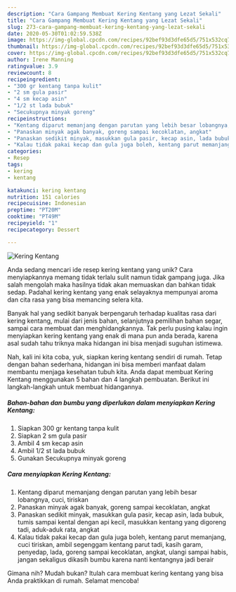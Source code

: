 ```yaml
---
description: "Cara Gampang Membuat Kering Kentang yang Lezat Sekali"
title: "Cara Gampang Membuat Kering Kentang yang Lezat Sekali"
slug: 273-cara-gampang-membuat-kering-kentang-yang-lezat-sekali
date: 2020-05-30T01:02:59.538Z
image: https://img-global.cpcdn.com/recipes/92bef93d3dfe65d5/751x532cq70/kering-kentang-foto-resep-utama.jpg
thumbnail: https://img-global.cpcdn.com/recipes/92bef93d3dfe65d5/751x532cq70/kering-kentang-foto-resep-utama.jpg
cover: https://img-global.cpcdn.com/recipes/92bef93d3dfe65d5/751x532cq70/kering-kentang-foto-resep-utama.jpg
author: Irene Manning
ratingvalue: 3.9
reviewcount: 8
recipeingredient:
- "300 gr kentang tanpa kulit"
- "2 sm gula pasir"
- "4 sm kecap asin"
- "1/2 st lada bubuk"
- "Secukupnya minyak goreng"
recipeinstructions:
- "Kentang diparut memanjang dengan parutan yang lebih besar lobangnya, cuci, tiriskan"
- "Panaskan minyak agak banyak, goreng sampai kecoklatan, angkat"
- "Panaskan sedikit minyak, masukkan gula pasir, kecap asin, lada bubuk, tumis sampai kental dengan api kecil, masukkan kentang yang digoreng tadi, aduk-aduk rata, angkat"
- "Kalau tidak pakai kecap dan gula juga boleh, kentang parut memanjang, cuci tiriskan, ambil segenggam kentang parut tadi, kasih garam, penyedap, lada, goreng sampai kecoklatan, angkat, ulangi sampai habis, jangan sekaligus dikasih bumbu karena nanti kentangnya jadi berair"
categories:
- Resep
tags:
- kering
- kentang

katakunci: kering kentang 
nutrition: 151 calories
recipecuisine: Indonesian
preptime: "PT20M"
cooktime: "PT49M"
recipeyield: "1"
recipecategory: Dessert

---
```



![Kering Kentang](https://img-global.cpcdn.com/recipes/92bef93d3dfe65d5/751x532cq70/kering-kentang-foto-resep-utama.jpg)

Anda sedang mencari ide resep kering kentang yang unik? Cara menyiapkannya memang tidak terlalu sulit namun tidak gampang juga. Jika salah mengolah maka hasilnya tidak akan memuaskan dan bahkan tidak sedap. Padahal kering kentang yang enak selayaknya mempunyai aroma dan cita rasa yang bisa memancing selera kita.

Banyak hal yang sedikit banyak berpengaruh terhadap kualitas rasa dari kering kentang, mulai dari jenis bahan, selanjutnya pemilihan bahan segar, sampai cara membuat dan menghidangkannya. Tak perlu pusing kalau ingin menyiapkan kering kentang yang enak di mana pun anda berada, karena asal sudah tahu triknya maka hidangan ini bisa menjadi suguhan istimewa.




Nah, kali ini kita coba, yuk, siapkan kering kentang sendiri di rumah. Tetap dengan bahan sederhana, hidangan ini bisa memberi manfaat dalam membantu menjaga kesehatan tubuh kita. Anda dapat membuat Kering Kentang menggunakan 5 bahan dan 4 langkah pembuatan. Berikut ini langkah-langkah untuk membuat hidangannya.

<!--inarticleads1-->

##### Bahan-bahan dan bumbu yang diperlukan dalam menyiapkan Kering Kentang:

1. Siapkan 300 gr kentang tanpa kulit
1. Siapkan 2 sm gula pasir
1. Ambil 4 sm kecap asin
1. Ambil 1/2 st lada bubuk
1. Gunakan Secukupnya minyak goreng




<!--inarticleads2-->

##### Cara menyiapkan Kering Kentang:

1. Kentang diparut memanjang dengan parutan yang lebih besar lobangnya, cuci, tiriskan
1. Panaskan minyak agak banyak, goreng sampai kecoklatan, angkat
1. Panaskan sedikit minyak, masukkan gula pasir, kecap asin, lada bubuk, tumis sampai kental dengan api kecil, masukkan kentang yang digoreng tadi, aduk-aduk rata, angkat
1. Kalau tidak pakai kecap dan gula juga boleh, kentang parut memanjang, cuci tiriskan, ambil segenggam kentang parut tadi, kasih garam, penyedap, lada, goreng sampai kecoklatan, angkat, ulangi sampai habis, jangan sekaligus dikasih bumbu karena nanti kentangnya jadi berair




Gimana nih? Mudah bukan? Itulah cara membuat kering kentang yang bisa Anda praktikkan di rumah. Selamat mencoba!
